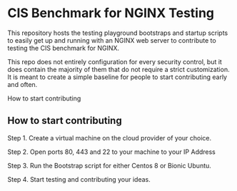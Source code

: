 # CIS Benchmark for NGINX Testing

This repository hosts the testing playground bootstraps and startup scripts to easily get up and running with an NGINX web server to contribute to testing the CIS benchmark for NGINX.

This repo does not entirely configuration for every security control, but it does contain the majority of them that do not require a strict customization. It is meant to create a simple baseline for people to start contributing early and often.

How to start contributing

## How to start contributing

Step 1. Create a virtual machine on the cloud provider of your choice.

Step 2. Open ports 80, 443 and 22 to your machine to your IP Address

Step 3. Run the Bootstrap script for either Centos 8 or Bionic Ubuntu.

Step 4. Start testing and contributing your ideas.
